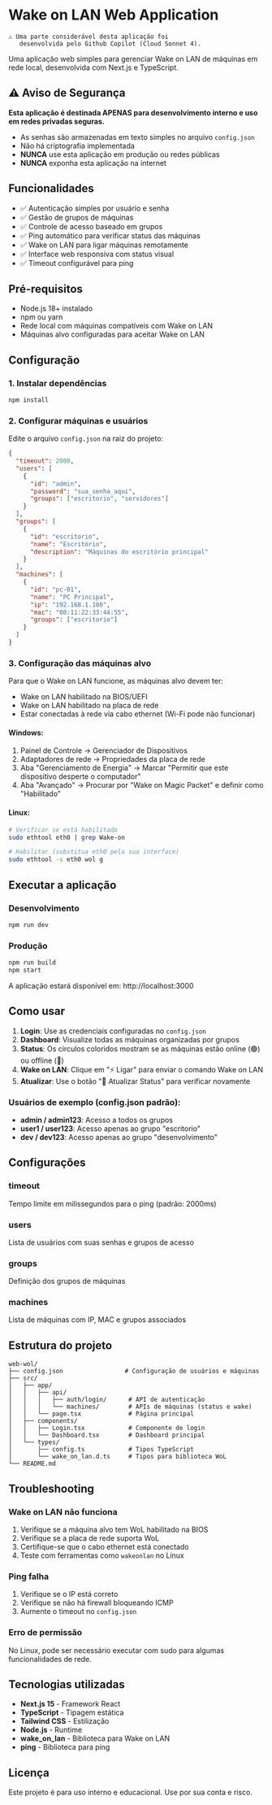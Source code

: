 # Wake on LAN Web Application

```
⚠️ Uma parte considerável desta aplicação foi
   desenvolvida pelo Github Copilot (Cloud Sonnet 4).
```

Uma aplicação web simples para gerenciar Wake on LAN de máquinas em rede local, desenvolvida com Next.js e TypeScript.

## ⚠️ Aviso de Segurança

**Esta aplicação é destinada APENAS para desenvolvimento interno e uso em redes privadas seguras.**

- As senhas são armazenadas em texto simples no arquivo `config.json`
- Não há criptografia implementada
- **NUNCA** use esta aplicação em produção ou redes públicas
- **NUNCA** exponha esta aplicação na internet

## Funcionalidades

- ✅ Autenticação simples por usuário e senha
- ✅ Gestão de grupos de máquinas
- ✅ Controle de acesso baseado em grupos
- ✅ Ping automático para verificar status das máquinas
- ✅ Wake on LAN para ligar máquinas remotamente
- ✅ Interface web responsiva com status visual
- ✅ Timeout configurável para ping

## Pré-requisitos

- Node.js 18+ instalado
- npm ou yarn
- Rede local com máquinas compatíveis com Wake on LAN
- Máquinas alvo configuradas para aceitar Wake on LAN

## Configuração

### 1. Instalar dependências

```bash
npm install
```

### 2. Configurar máquinas e usuários

Edite o arquivo `config.json` na raiz do projeto:

```json
{
  "timeout": 2000,
  "users": [
    {
      "id": "admin",
      "password": "sua_senha_aqui",
      "groups": ["escritorio", "servidores"]
    }
  ],
  "groups": [
    {
      "id": "escritorio",
      "name": "Escritório",
      "description": "Máquinas do escritório principal"
    }
  ],
  "machines": [
    {
      "id": "pc-01",
      "name": "PC Principal",
      "ip": "192.168.1.100",
      "mac": "00:11:22:33:44:55",
      "groups": ["escritorio"]
    }
  ]
}
```

### 3. Configuração das máquinas alvo

Para que o Wake on LAN funcione, as máquinas alvo devem ter:

- Wake on LAN habilitado na BIOS/UEFI
- Wake on LAN habilitado na placa de rede
- Estar conectadas à rede via cabo ethernet (Wi-Fi pode não funcionar)

#### Windows:
1. Painel de Controle → Gerenciador de Dispositivos
2. Adaptadores de rede → Propriedades da placa de rede
3. Aba "Gerenciamento de Energia" → Marcar "Permitir que este dispositivo desperte o computador"
4. Aba "Avançado" → Procurar por "Wake on Magic Packet" e definir como "Habilitado"

#### Linux:
```bash
# Verificar se está habilitado
sudo ethtool eth0 | grep Wake-on

# Habilitar (substitua eth0 pela sua interface)
sudo ethtool -s eth0 wol g
```

## Executar a aplicação

### Desenvolvimento
```bash
npm run dev
```

### Produção
```bash
npm run build
npm start
```

A aplicação estará disponível em: http://localhost:3000

## Como usar

1. **Login**: Use as credenciais configuradas no `config.json`
2. **Dashboard**: Visualize todas as máquinas organizadas por grupos
3. **Status**: Os círculos coloridos mostram se as máquinas estão online (🟢) ou offline (🔴)
4. **Wake on LAN**: Clique em "⚡ Ligar" para enviar o comando Wake on LAN
5. **Atualizar**: Use o botão "🔄 Atualizar Status" para verificar novamente

### Usuários de exemplo (config.json padrão):
- **admin / admin123**: Acesso a todos os grupos
- **user1 / user123**: Acesso apenas ao grupo "escritorio"  
- **dev / dev123**: Acesso apenas ao grupo "desenvolvimento"

## Configurações

### timeout
Tempo limite em milissegundos para o ping (padrão: 2000ms)

### users
Lista de usuários com suas senhas e grupos de acesso

### groups
Definição dos grupos de máquinas

### machines
Lista de máquinas com IP, MAC e grupos associados

## Estrutura do projeto

```
web-wol/
├── config.json                 # Configuração de usuários e máquinas
├── src/
│   ├── app/
│   │   ├── api/
│   │   │   ├── auth/login/      # API de autenticação
│   │   │   └── machines/        # APIs de máquinas (status e wake)
│   │   └── page.tsx             # Página principal
│   ├── components/
│   │   ├── Login.tsx            # Componente de login
│   │   └── Dashboard.tsx        # Dashboard principal
│   └── types/
│       ├── config.ts            # Tipos TypeScript
│       └── wake_on_lan.d.ts     # Tipos para biblioteca WoL
└── README.md
```

## Troubleshooting

### Wake on LAN não funciona
1. Verifique se a máquina alvo tem WoL habilitado na BIOS
2. Verifique se a placa de rede suporta WoL
3. Certifique-se que o cabo ethernet está conectado
4. Teste com ferramentas como `wakeonlan` no Linux

### Ping falha
1. Verifique se o IP está correto
2. Verifique se não há firewall bloqueando ICMP
3. Aumente o timeout no `config.json`

### Erro de permissão
No Linux, pode ser necessário executar com sudo para algumas funcionalidades de rede.

## Tecnologias utilizadas

- **Next.js 15** - Framework React
- **TypeScript** - Tipagem estática
- **Tailwind CSS** - Estilização
- **Node.js** - Runtime
- **wake_on_lan** - Biblioteca para Wake on LAN
- **ping** - Biblioteca para ping

## Licença

Este projeto é para uso interno e educacional. Use por sua conta e risco.
